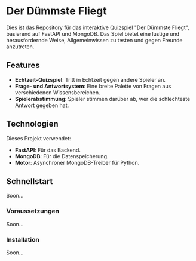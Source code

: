 # Der Dümmste Fliegt

Dies ist das Repository für das interaktive Quizspiel "Der Dümmste Fliegt", basierend auf FastAPI und MongoDB. Das Spiel bietet eine lustige und herausfordernde Weise, Allgemeinwissen zu testen und gegen Freunde anzutreten.

## Features

- **Echtzeit-Quizspiel**: Tritt in Echtzeit gegen andere Spieler an.
- **Frage- und Antwortsystem**: Eine breite Palette von Fragen aus verschiedenen Wissensbereichen.
- **Spielerabstimmung**: Spieler stimmen darüber ab, wer die schlechteste Antwort gegeben hat.

## Technologien

Dieses Projekt verwendet:
- **FastAPI**: Für das Backend.
- **MongoDB**: Für die Datenspeicherung.
- **Motor**: Asynchroner MongoDB-Treiber für Python.

## Schnellstart

Soon...

### Voraussetzungen

Soon...

### Installation

Soon...